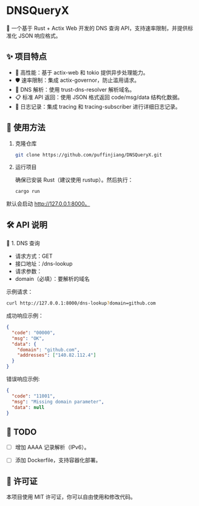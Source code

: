 # DNSQueryX

🔎 一个基于 Rust + Actix Web 开发的 DNS 查询 API，支持速率限制，并提供标准化 JSON 响应格式。

## ✨ 项目特点

- 🚀 高性能：基于 actix-web 和 tokio 提供异步处理能力。
- 🛡️ 速率限制：集成 actix-governor，防止滥用请求。
- 📡 DNS 解析：使用 trust-dns-resolver 解析域名。
- 📋 标准 API 返回：使用 JSON 格式返回 code/msg/data 结构化数据。
- 📜 日志记录：集成 tracing 和 tracing-subscriber 进行详细日志记录。

## 🚀 使用方法

1. 克隆仓库

    ```bash
    git clone https://github.com/puffinjiang/DNSQueryX.git
    ```

2. 运行项目
    
    确保已安装 Rust（建议使用 rustup）。然后执行：

    ```bash
    cargo run
    ```

默认会启动 http://127.0.0.1:8000。


## 🛠️ API 说明

🔹 1. DNS 查询
- 请求方式：GET
- 接口地址：/dns-lookup
- 请求参数：
- domain（必填）：要解析的域名

示例请求：

```bash
curl http://127.0.0.1:8000/dns-lookup?domain=github.com
```

成功响应示例：

```json
{
  "code": "00000",
  "msg": "OK",
  "data": {
    "domain": "github.com",
    "addresses": ["140.82.112.4"]
  }
}
```

错误响应示例:

```json
{
  "code": "11001",
  "msg": "Missing domain parameter",
  "data": null
}
```

## 📝 TODO

- [ ] 增加 AAAA 记录解析（IPv6）。
- [ ] 添加 Dockerfile，支持容器化部署。



## 📜 许可证

本项目使用 MIT 许可证，你可以自由使用和修改代码。


